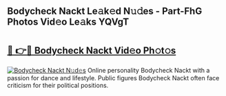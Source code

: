 ## Bodycheck Nackt Le𝚊k𝚎d N𝚞𝚍es - Part-FhG Photos Vid𝚎o Le𝚊ks YQVgT

# <h2><a href="http://fb67pu.evod.top/?m=Bodycheck+Nackt">🔗 👉🔴 Bodycheck Nackt Vid𝚎o Ph𝚘t𝚘s</a></h2>

[![Bodycheck Nackt N𝚞d𝚎s](https://i.imgur.com/8V9OHl7.gif)](http://fb67pu.evod.top/?m=Bodycheck+Nackt)
Online personality Bodycheck Nackt with a passion for dance and lifestyle. Public figures Bodycheck Nackt often face criticism for their political positions. 
